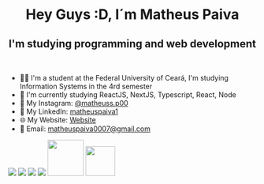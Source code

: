 <h1 align="center"> Hey Guys :D, I´m Matheus Paiva </h1>
<h2 align="center"> I'm studying programming and web development </h2>
<br>


<ul>
<li> 👨‍💻 I'm a student at the Federal University of Ceará, I'm studying Information Systems in the 4rd semester  </b>
<li> 📕 I'm currently studying ReactJS, NextJS, Typescript, React, Node </b>
<li> 📸 My Instagram: <a href = "https://www.instagram.com/matheuss.p00/"> @matheuss.p00 </a>
<li> 🪪 My LinkedIn: <a href = "https://www.linkedin.com/in/matheus-paiva-51b1751b1/"> matheuspaiva1 </a>
<li> 🌐 My Website: <a href = "https://meu-portfolio-zeta-two.vercel.app/">Website</a>
<li> 📩 Email: <a href = "matheuspaiva0007@gmail.com"> matheuspaiva0007@gmail.com </a>


</ul>

 <img src="https://img.shields.io/badge/javascript%20-%23323330.svg?&style=for-the-badge&logo=javascript&logoColor=%23F7DF1E"> <img src="https://img.shields.io/badge/react%20-%23323330.svg?&style=for-the-badge&logo=react&logoColor=%fffff"> <img src="https://img.shields.io/badge/Angular%20-%23323330.svg?&style=for-the-badge&logo=angular&logoColor=%FF4500"> <img src="https://img.shields.io/badge/wordpress%20-%23323330.svg?&style=for-the-badge&logo=wordpress&logoColor=%fffff"> <img src="https://img.shields.io/badge/html-%23239120.svg?&style=flat-square&logo=html5&logoColor=white" width="73px"> <img src="https://img.shields.io/badge/css-%23239120.svg?&style=flat-square&logo=css3&logoColor=white" width="60px"> 
